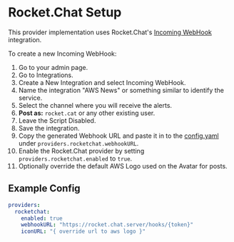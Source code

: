 # Rocket.Chat Setup

This provider implementation uses Rocket.Chat's [Incoming WebHook][webhook] integration.

To create a new Incoming WebHook:

1. Go to your admin page.
1. Go to Integrations.
1. Create a New Integration and select Incoming WebHook.
1. Name the integration "AWS News" or something similar to identify the service.
1. Select the channel where you will receive the alerts.
1. __Post as:__ `rocket.cat` or any other existing user.
1. Leave the Script Disabled.
1. Save the integration.
1. Copy the generated Webhook URL and paste it in to the [config.yaml](/config.yaml) under
  `providers.rocketchat.webhookURL`.
1. Enable the Rocket.Chat provider by setting `providers.rocketchat.enabled` to `true`.
1. Optionally override the default AWS Logo used on the Avatar for posts.

## Example Config

```yaml
providers:
  rocketchat:
    enabled: true
    webhookURL: "https://rocket.chat.server/hooks/{token}"
    iconURL: "{ override url to aws logo }"
```

[webhook]:https://rocket.chat/docs/administrator-guides/integrations/
